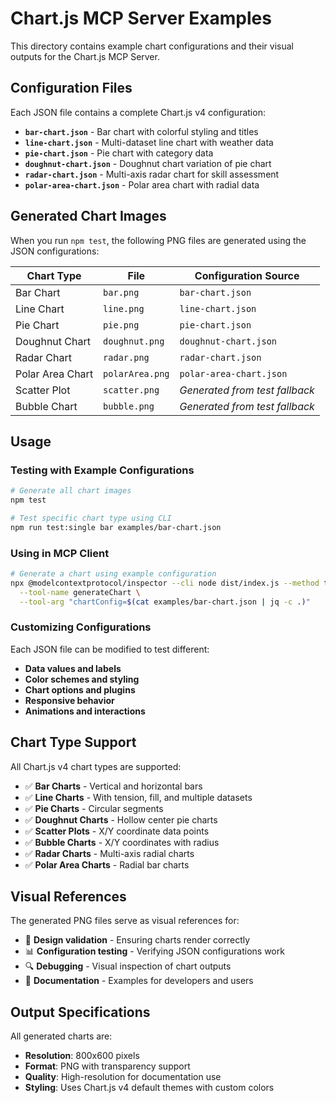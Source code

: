 # Chart.js MCP Server Examples

This directory contains example chart configurations and their visual outputs for the Chart.js MCP Server.

## Configuration Files

Each JSON file contains a complete Chart.js v4 configuration:

- **`bar-chart.json`** - Bar chart with colorful styling and titles
- **`line-chart.json`** - Multi-dataset line chart with weather data
- **`pie-chart.json`** - Pie chart with category data
- **`doughnut-chart.json`** - Doughnut chart variation of pie chart
- **`radar-chart.json`** - Multi-axis radar chart for skill assessment
- **`polar-area-chart.json`** - Polar area chart with radial data

## Generated Chart Images

When you run `npm test`, the following PNG files are generated using the JSON configurations:

| Chart Type | File | Configuration Source |
|------------|------|---------------------|
| Bar Chart | `bar.png` | `bar-chart.json` |
| Line Chart | `line.png` | `line-chart.json` |  
| Pie Chart | `pie.png` | `pie-chart.json` |
| Doughnut Chart | `doughnut.png` | `doughnut-chart.json` |
| Radar Chart | `radar.png` | `radar-chart.json` |
| Polar Area Chart | `polarArea.png` | `polar-area-chart.json` |
| Scatter Plot | `scatter.png` | *Generated from test fallback* |
| Bubble Chart | `bubble.png` | *Generated from test fallback* |

## Usage

### Testing with Example Configurations

```bash
# Generate all chart images
npm test

# Test specific chart type using CLI
npm run test:single bar examples/bar-chart.json
```

### Using in MCP Client

```bash
# Generate a chart using example configuration
npx @modelcontextprotocol/inspector --cli node dist/index.js --method tools/call \
  --tool-name generateChart \
  --tool-arg "chartConfig=$(cat examples/bar-chart.json | jq -c .)"
```

### Customizing Configurations

Each JSON file can be modified to test different:
- **Data values and labels**
- **Color schemes and styling** 
- **Chart options and plugins**
- **Responsive behavior**
- **Animations and interactions**

## Chart Type Support

All Chart.js v4 chart types are supported:

- ✅ **Bar Charts** - Vertical and horizontal bars
- ✅ **Line Charts** - With tension, fill, and multiple datasets
- ✅ **Pie Charts** - Circular segments
- ✅ **Doughnut Charts** - Hollow center pie charts
- ✅ **Scatter Plots** - X/Y coordinate data points
- ✅ **Bubble Charts** - X/Y coordinates with radius
- ✅ **Radar Charts** - Multi-axis radial charts
- ✅ **Polar Area Charts** - Radial bar charts

## Visual References

The generated PNG files serve as visual references for:
- 🎨 **Design validation** - Ensuring charts render correctly
- 📊 **Configuration testing** - Verifying JSON configurations work
- 🔍 **Debugging** - Visual inspection of chart outputs
- 📝 **Documentation** - Examples for developers and users

## Output Specifications

All generated charts are:
- **Resolution**: 800x600 pixels
- **Format**: PNG with transparency support
- **Quality**: High-resolution for documentation use
- **Styling**: Uses Chart.js v4 default themes with custom colors 